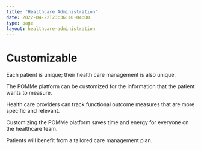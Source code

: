 ```yaml
---
title: "Healthcare Administration"
date: 2022-04-22T23:36:40-04:00
type: page
layout: healthcare-administration
---
```


# Customizable

Each patient is unique; their health care management is also unique.

The POMMe platform can be customized for the information that the patient wants to measure.

Health care providers can track functional outcome measures that are more specific and relevant.

Customizing the POMMe platform saves time and energy for everyone on the healthcare team.

Patients will benefit from a tailored care management plan.

